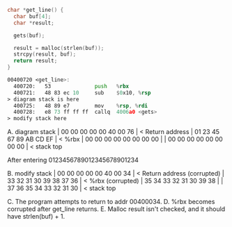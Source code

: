 ```c
char *get_line() {
  char buf[4];
  char *result;

  gets(buf);

  result = malloc(strlen(buf));
  strcpy(result, buf);
  return result;
}
```

```asm
00400720 <get_line>:
  400720:   53              push   %rbx
  400721:   48 83 ec 10     sub    $0x10, %rsp
> diagram stack is here
  400725:   48 89 e7        mov    %rsp, %rdi
  400728:   e8 73 ff ff ff  callq  4006a0 <gets>
> modify stack here
```

A.     diagram stack
| 00 00 00 00 00 40 00 76 | < Return address
| 01 23 45 67 89 AB CD EF | < %rbx
| 00 00 00 00 00 00 00 00 |
| 00 00 00 00 00 00 00 00 | < stack top

After entering 0123456789012345678901234

B.     modify stack
| 00 00 00 00 00 40 00 34 | < Return address (corrupted)
| 33 32 31 30 39 38 37 36 | < %rbx (corrupted)
| 35 34 33 32 31 30 39 38 |
| 37 36 35 34 33 32 31 30 | < stack top

C. The program attempts to return to addr 00400034.
D. %rbx becomes corrupted after get_line returns.
E. Malloc result isn't checked, and it should have strlen(buf) + 1.

